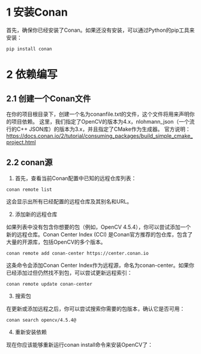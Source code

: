 # 1 安装Conan

首先，确保你已经安装了Conan。如果还没有安装，可以通过Python的pip工具来安装：
~~~
pip install conan
~~~
# 2 依赖编写
## 2.1 创建一个Conan文件

在你的项目根目录下，创建一个名为conanfile.txt的文件，这个文件将用来声明你的项目依赖。
这里，我们指定了OpenCV的版本为4.x，nlohmann_json（一个流行的C++ JSON库）的版本为3.x，并且指定了CMake作为生成器。
官方说明：https://docs.conan.io/2/tutorial/consuming_packages/build_simple_cmake_project.html

## 2.2 conan源

1. 首先，查看当前Conan配置中已知的远程仓库列表：
~~~
conan remote list
~~~
这会显示出所有已经配置的远程仓库及其别名和URL。

2. 添加新的远程仓库

如果列表中没有包含你想要的包（例如，OpenCV 4.5.4），你可以尝试添加一个新的远程仓库。Conan Center Index (CCI) 是Conan官方推荐的包仓库，包含了大量的开源库，包括OpenCV的多个版本。

~~~
conan remote add conan-center https://center.conan.io
~~~
这条命令会添加Conan Center Index作为远程源，命名为conan-center。如果你已经添加过但仍然找不到包，可以尝试更新远程索引：

~~~
conan remote update conan-center
~~~

3. 搜索包

在更新或添加远程之后，你可以尝试搜索你需要的包版本，确认它是否可用：

~~~
conan search opencv/4.5.4@
~~~

4. 重新安装依赖

现在你应该能够重新运行conan install命令来安装OpenCV了：



